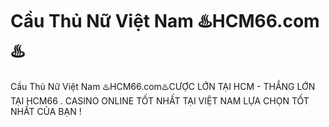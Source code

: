 # Cầu Thủ Nữ Việt Nam ♨️HCM66.com♨️

Cầu Thủ Nữ Việt Nam ♨️HCM66.com♨️CƯỢC LỚN TẠI HCM - THẮNG LỚN TẠI HCM66 . CASINO ONLINE TỐT NHẤT TẠI VIỆT NAM LỰA CHỌN TỐT NHẤT CỦA BẠN !
